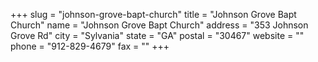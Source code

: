 +++
slug = "johnson-grove-bapt-church"
title = "Johnson Grove Bapt Church"
name = "Johnson Grove Bapt Church"
address = "353 Johnson Grove Rd"
city = "Sylvania"
state = "GA"
postal = "30467"
website = ""
phone = "912-829-4679"
fax = ""
+++
